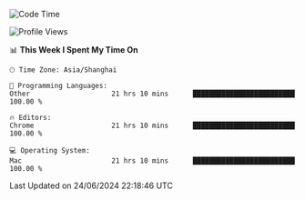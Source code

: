 <!--START_SECTION:waka-->
![Code Time](http://img.shields.io/badge/Code%20Time-2%2C393%20hrs%2034%20mins-blue)

![Profile Views](http://img.shields.io/badge/Profile%20Views-0-blue)

📊 **This Week I Spent My Time On** 

```text
🕑︎ Time Zone: Asia/Shanghai

💬 Programming Languages: 
Other                    21 hrs 10 mins      █████████████████████████   100.00 % 

🔥 Editors: 
Chrome                   21 hrs 10 mins      █████████████████████████   100.00 % 

💻 Operating System: 
Mac                      21 hrs 10 mins      █████████████████████████   100.00 % 
```


 Last Updated on 24/06/2024 22:18:46 UTC
<!--END_SECTION:waka-->